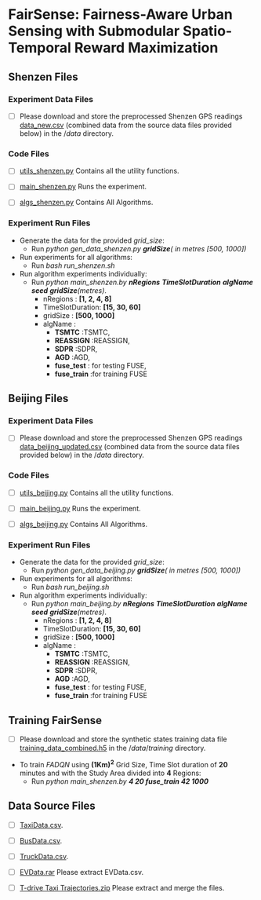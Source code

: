 # FairSense: Fairness-Aware Urban Sensing with Submodular Spatio-Temporal Reward Maximization

## Shenzen Files

### Experiment Data Files

- [ ] Please download and store the preprocessed Shenzen GPS readings [data_new.csv](https://drive.google.com/file/d/1-tFdqdS1qdVb6PeduiHRG5lwGGmbQ4Ni/view?usp=share_link) (combined data from the source data files provided below) in the $/data$ directory.


### Code Files
- [ ] [utils_shenzen.py](https://github.com/deytonmoy000/FUSE/blob/master/utils_shenzen.py) Contains all the utility functions.

- [ ] [main_shenzen.py](https://github.com/deytonmoy000/FUSE/blob/master/main_shenzen.py) Runs the experiment.

- [ ] [algs_shenzen.py](https://github.com/deytonmoy000/FUSE/blob/master/algs_shenzen.py) Contains All Algorithms.

### Experiment Run Files
-  Generate the data for the provided *grid_size*:
    - Run *python gen_data_shenzen.py  **gridSize**( in metres [500, 1000])*
-  Run experiments for all algorithms:
    -  Run *bash  run_shenzen.sh*  
-  Run algorithm experiments individually:
    -  Run *python main_shenzen.by **nRegions**  **TimeSlotDuration**  **algName**  **seed**  **gridSize**(metres)*. 
        -  nRegions : **[1, 2, 4, 8]**
        -  TimeSlotDuration: **[15, 30, 60]**
        -  gridSize : **[500, 1000]**
        -  algName : 
            - **TSMTC** :TSMTC,
            - **REASSIGN** :REASSIGN,
            - **SDPR** :SDPR,
            - **AGD** :AGD,
            - **fuse_test** : for testing FUSE,
            - **fuse_train** :for training FUSE

## Beijing Files

### Experiment Data Files

- [ ] Please download and store the preprocessed Shenzen GPS readings [data_beijing_updated.csv](https://drive.google.com/file/d/1-tFdqdS1qdVb6PeduiHRG5lwGGmbQ4Ni/view?usp=share_link) (combined data from the source data files provided below) in the $/data$ directory.


### Code Files
- [ ] [utils_beijing.py](https://github.com/deytonmoy000/FUSE/blob/master/utils_beijing.py) Contains all the utility functions.

- [ ] [main_beijing.py](https://github.com/deytonmoy000/FUSE/blob/master/main_beijing.py) Runs the experiment.

- [ ] [algs_beijing.py](https://github.com/deytonmoy000/FUSE/blob/master/algs_beijing.py) Contains All Algorithms.

### Experiment Run Files
-  Generate the data for the provided *grid_size*:
    - Run *python gen_data_beijing.py  **gridSize**( in metres [500, 1000])*
-  Run experiments for all algorithms:
    -  Run *bash  run_beijing.sh*  
-  Run algorithm experiments individually:
    -  Run *python main_beijing.by **nRegions**  **TimeSlotDuration**  **algName**  **seed**  **gridSize**(metres)*. 
        -  nRegions : **[1, 2, 4, 8]**
        -  TimeSlotDuration: **[15, 30, 60]**
        -  gridSize : **[500, 1000]**
        -  algName : 
            - **TSMTC** :TSMTC,
            - **REASSIGN** :REASSIGN,
            - **SDPR** :SDPR,
            - **AGD** :AGD,
            - **fuse_test** : for testing FUSE,
            - **fuse_train** :for training FUSE



## Training FairSense
- [ ] Please download and store the synthetic states training data file [training_data_combined.h5](https://drive.google.com/file/d/1V8l9otNp77B73klXp82WZc7nMy5SlktO/view?usp=share_link) in the $/data/training$ directory.
-  To train *FADQN* using **(1Km)<sup>2</sup>** Grid Size, Time Slot duration of **20** minutes and with the Study Area divided into **4** Regions:
    - Run *python main_shenzen.by  **4  20  fuse_train  42  1000***   


## Data Source Files

- [ ] [TaxiData.csv](http://www-users.cs.umn.edu/~tianhe/BIGDATA/UrbanCPS/TaxiData/TaxiData).
- [ ] [BusData.csv](http://www-users.cs.umn.edu/~tianhe/BIGDATA/UrbanCPS/BusData/BusData).
- [ ] [TruckData.csv](http://www-users.cs.umn.edu/~tianhe/BIGDATA/UrbanCPS/TruckData/TruckData).
- [ ] [EVData.rar](http://guangwang.me/files/ETData.rar) Please extract EVData.csv.
- [ ] [T-drive Taxi Trajectories.zip](https://onedrive.live.com/?authkey=%21ADgmvTgfqs4hn4Q&cid=CF159105855090C5&id=CF159105855090C5%2141466&parId=CF159105855090C5%211438&o=OneUp) Please extract and merge the files.


